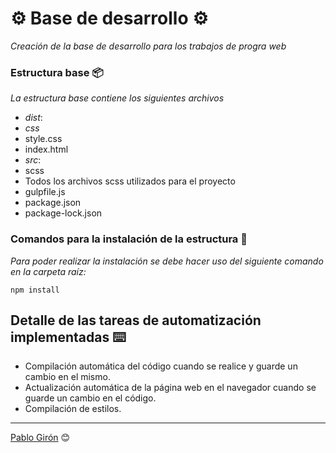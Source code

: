 # ⚙️ Base de desarrollo ⚙️
_Creación de la base de desarrollo para los trabajos de progra web_

### Estructura base 📦

_La estructura base contiene los siguientes archivos_

* _dist_:
 * _css_
  * style.css  
 * index.html
* _src_:
 * scss
  * Todos los archivos scss utilizados para el proyecto
* gulpfile.js
* package.json
* package-lock.json


### Comandos para la instalación de la estructura 🔧

_Para poder realizar la instalación se debe hacer uso del siguiente comando en la carpeta raíz:_

```
npm install
```

## Detalle de las tareas de automatización implementadas ⌨️

* Compilación automática del código cuando se realice y guarde un cambio en el mismo.
* Actualización automática de la página web en el navegador cuando se guarde un cambio en el código.
* Compilación de estilos.

---
[Pablo Girón](https://github.com/PabloG97) 😊
